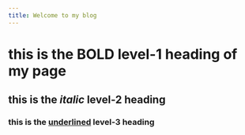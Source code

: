 ```yaml
---
title: Welcome to my blog
---
```

# this is the **BOLD** level-1 heading of my page
## this is the *italic* level-2 heading
### this is the <u>underlined</u> level-3 heading
